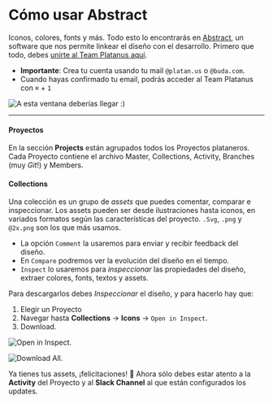 Cómo usar Abstract
============

Iconos, colores, fonts y más. Todo esto lo encontrarás en [Abstract](http://www.abstract.com), un software que nos permite linkear el diseño con el  desarrollo. Primero que todo, debes [unirte al Team Platanus aquí](https://app.goabstract.com/invitations/13a20840de827dd37b1619c23ee347d55e71546ad121f355cb712e6eb10dd7af). 

 - **Importante**: Crea tu cuenta usando tu mail `@platan.us` o `@buda.com`.
 - Cuando hayas confirmado tu email, podrás acceder al Team Platanus con `⌘` + `1`
 
 ![A esta ventana deberías llegar :) ](https://i.imgur.com/LE5DLs7.png)

-------

#### Proyectos

En la sección **Projects** están agrupados todos los Proyectos plataneros. Cada Proyecto contiene el archivo Master, Collections, Activity, Branches (muy *Git*!) y Members.



#### Collections

Una colección es un grupo de *assets* que puedes comentar, comparar e inspeccionar.
Los assets pueden ser desde ilustraciones hasta iconos, en variados formatos según las características del proyecto. `.Svg`, `.png` y `@2x.png` son los que más usamos.

- La opción `Comment` la usaremos para enviar y recibir feedback del diseño.
- En `Compare`  podremos ver la evolución del diseño en el tiempo.
- `Inspect`  lo usaremos para _inspeccionar_ las propiedades del diseño, extraer colores, fonts, textos y assets. 

Para descargarlos debes _Inspeccionar_ el diseño, y para hacerlo hay que:

 1. Elegir un Proyecto
 2. Navegar hasta **Collections** → **Icons** → `Open in Inspect`.
 4. Download.

![Open in Inspect.](https://i.imgur.com/yKWH5Z4.png)

![Download All.](https://i.imgur.com/N4OS4s8.png)

Ya tienes tus assets, ¡felicitaciones! 🎉
Ahora sólo debes estar atento a la **Activity** del Proyecto y al **Slack Channel** al que están configurados los updates.
